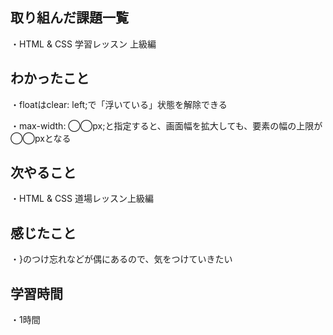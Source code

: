 ## 取り組んだ課題一覧
・HTML & CSS 学習レッスン 上級編
## わかったこと
・floatはclear: left;で「浮いている」状態を解除できる

・max-width: ◯◯px;と指定すると、画面幅を拡大しても、要素の幅の上限が◯◯pxとなる
## 次やること
・HTML & CSS 道場レッスン上級編
## 感じたこと
・}のつけ忘れなどが偶にあるので、気をつけていきたい
## 学習時間
・1時間
